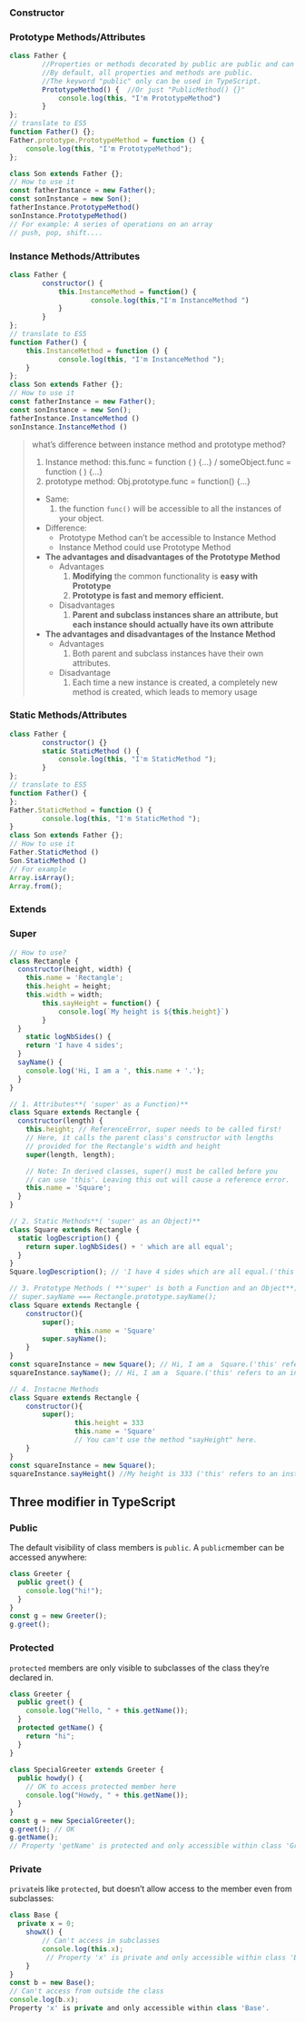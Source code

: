 ### Constructor

### Prototype Methods/Attributes

```jsx
class Father {
		//Properties or methods decorated by public are public and can be accessed anywhere. 
		//By default, all properties and methods are public. 
		//The keyword "public" only can be used in TypeScript.
		PrototypeMethod() {  //Or just "PublicMethod() {}"
			console.log(this, "I'm PrototypeMethod")
		}
};
// translate to ES5
function Father() {};
Father.prototype.PrototypeMethod = function () {
	console.log(this, "I'm PrototypeMethod");
};

class Son extends Father {};
// How to use it 
const fatherInstance = new Father();
const sonInstance = new Son();
fatherInstance.PrototypeMethod() 
sonInstance.PrototypeMethod() 
// For example: A series of operations on an array
// push, pop, shift....

```

### Instance Methods/Attributes

```jsx
class Father {
		constructor() {
			this.InstanceMethod = function() {
					console.log(this,"I'm InstanceMethod ")
			}
		}
};
// translate to ES5
function Father() {
	this.InstanceMethod = function () {
			console.log(this, "I'm InstanceMethod ");
	}
};
class Son extends Father {};
// How to use it 
const fatherInstance = new Father();
const sonInstance = new Son();
fatherInstance.InstanceMethod () 
sonInstance.InstanceMethod () 
```

> what’s difference between instance method and prototype method?
> 
> 1. Instance method: this.func = function ( ) {…} / someObject.func = function ( ) {…} 
> 2. prototype method: Obj.prototype.func = function() {...} 
> - Same:
>     1. the function `func()` will be accessible to all the instances of your object.
> - Difference:
>     - Prototype Method can’t be accessible to Instance Method
>     - Instance Method could use Prototype Method
> - **The advantages and disadvantages of the Prototype Method**
>     - Advantages
>         1. **Modifying** the common functionality is **easy with Prototype**
>         2. ****Prototype is fast and memory efficient.****
>     - Disadvantages
>         1. **Parent and subclass instances share an attribute, but each instance should actually have its own attribute**
> - **The advantages and disadvantages of the Instance Method**
>     - Advantages
>         1. Both parent and subclass instances have their own attributes.
>     - Disadvantage
>         1. Each time a new instance is created, a completely new method is created, which leads to memory usage

### Static Methods/Attributes

```jsx
class Father {
		constructor() {}
		static StaticMethod () {
			console.log(this, "I'm StaticMethod ");
		}
};
// translate to ES5
function Father() {
};
Father.StaticMethod = function () {
		console.log(this, "I'm StaticMethod ");
}
class Son extends Father {};
// How to use it 
Father.StaticMethod () 
Son.StaticMethod () 
// For example
Array.isArray();
Array.from();
```

### Extends

### Super

```jsx
// How to use?
class Rectangle {
  constructor(height, width) {
    this.name = 'Rectangle';
    this.height = height;
    this.width = width;
		this.sayHeight = function() {
			console.log(`My height is ${this.height}`)
		}
  }
	static logNbSides() {
    return 'I have 4 sides';
  }
  sayName() {
    console.log('Hi, I am a ', this.name + '.');
  }
}

// 1. Attributes**( 'super' as a Function)**
class Square extends Rectangle {
  constructor(length) {
    this.height; // ReferenceError, super needs to be called first!
    // Here, it calls the parent class's constructor with lengths
    // provided for the Rectangle's width and height
    super(length, length);

    // Note: In derived classes, super() must be called before you
    // can use 'this'. Leaving this out will cause a reference error.
    this.name = 'Square';
  }
}

// 2. Static Methods**( 'super' as an Object)**
class Square extends Rectangle {
  static logDescription() {
    return super.logNbSides() + ' which are all equal';
  }
}
Square.logDescription(); // 'I have 4 sides which are all equal.('this' refers to subclass itself)

// 3. Prototype Methods ( **'super' is both a Function and an Object**)
// super.sayName === Rectangle.prototype.sayName();
class Square extends Rectangle {
    constructor(){
        super();
				this.name = 'Square'
        super.sayName(); 
    }
}
const squareInstance = new Square(); // Hi, I am a  Square.('this' refers to an instance of subclass)
squareInstance.sayName(); // Hi, I am a  Square.('this' refers to an instance of subclass)

// 4. Instacne Methods 
class Square extends Rectangle {
    constructor(){
        super();
				this.height = 333
				this.name = 'Square'
				// You can't use the method "sayHeight" here.
    }
}
const squareInstance = new Square();
squareInstance.sayHeight() //My height is 333 ('this' refers to an instance of subclass)
```

## Three modifier in TypeScript

### Public

The default visibility of class members is `public`.  A `public`member can be accessed anywhere:

```jsx
class Greeter {
  public greet() {
    console.log("hi!");
  }
}
const g = new Greeter();
g.greet();
```

### Protected

`protected` members are only visible to subclasses of the class they’re declared in.

```jsx
class Greeter {
  public greet() {
    console.log("Hello, " + this.getName());
  }
  protected getName() {
    return "hi";
  }
}
 
class SpecialGreeter extends Greeter {
  public howdy() {
    // OK to access protected member here
    console.log("Howdy, " + this.getName());
  }
}
const g = new SpecialGreeter();
g.greet(); // OK
g.getName();
// Property 'getName' is protected and only accessible within class 'Greeter' and its subclasses.
```

### Private

`private`is like `protected`, but doesn’t allow access to the member even from subclasses:

```jsx
class Base {
  private x = 0;
	showX() {
	    // Can't access in subclasses
	    console.log(this.x);
		 // Property 'x' is private and only accessible within class 'Base'.
	}
}
const b = new Base();
// Can't access from outside the class
console.log(b.x);
Property 'x' is private and only accessible within class 'Base'.
```